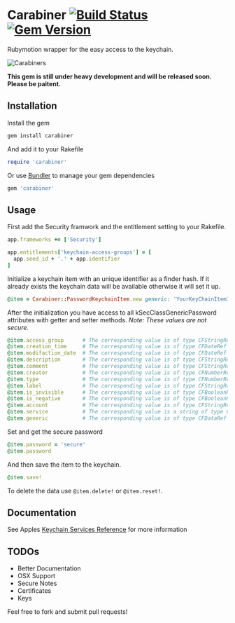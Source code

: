 # Carabiner [![Build Status](https://travis-ci.org/mordaroso/carabiner.png)](https://travis-ci.org/mordaroso/carabiner) [![Gem Version](https://badge.fury.io/rb/carabiner.png)](http://badge.fury.io/rb/carabiner)

Rubymotion wrapper for the easy access to the keychain.

![Carabiners](http://upload.wikimedia.org/wikipedia/commons/2/2e/Cheap_carabiners.JPG)

**This gem is still under heavy development and will be released soon. Please be paitent.**

## Installation

Install the gem
```bash
gem install carabiner
```

And add it to your Rakefile
```ruby
require 'carabiner'
```

Or use [Bundler](http://gembundler.com/) to manage your gem dependencies
```ruby
gem 'carabiner'
```

## Usage

First add the Security framwork and the entitlement setting to your Rakefile.

```ruby
app.frameworks += ['Security']

app.entitlements['keychain-access-groups'] = [
  app.seed_id + '.' + app.identifier
]
```

Initialize a keychain item with an unique identifier as a finder hash. If it already exists the keychain data will be available otherwise it will set it up.

```ruby
@item = Carabiner::PasswordKeychainItem.new generic: 'YourKeyChainItemIdentifier'
```

After the initialization you have access to all kSecClassGenericPassword attributes with getter and setter methods.
*Note: These values are not secure.*
```ruby
@item.access_group      # The corresponding value is of type CFStringRef and indicates which access group an item is in.
@item.creation_time     # The corresponding value is of type CFDateRef and represents the date the item was created. Read only.
@item.modifaction_date  # The corresponding value is of type CFDateRef and represents the last time the item was updated. Read only.
@item.description       # The corresponding value is of type CFStringRef and specifies a user-visible string describing this kind of item (for example, "Disk image password").
@item.comment           # The corresponding value is of type CFStringRef and contains the user-editable comment for this item.
@item.creator           # The corresponding value is of type CFNumberRef and represents the item's creator. This number is the unsigned integer representation of a four-character code (for example, 'aCrt').
@item.type              # The corresponding value is of type CFNumberRef and represents the item's type. This number is the unsigned integer representation of a four-character code (for example, 'aTyp').
@item.label             # The corresponding value is of type CFStringRef and contains the user-visible label for this item.
@item.is_invisible      # The corresponding value is of type CFBooleanRef and is kCFBooleanTrue if the item is invisible (that is, should not be displayed).
@item.is_negative       # The corresponding value is of type CFBooleanRef and indicates whether there is a valid password associated with this keychain item. This is useful if your application doesn't want a password for some particular service to be stored in the keychain, but prefers that it always be entered by the user.
@item.account           # The corresponding value is of type CFStringRef and contains an account name. Items of class kSecClassGenericPassword and kSecClassInternetPassword have this attribute.
@item.service           # The corresponding value is a string of type CFStringRef that represents the service associated with this item. Items of class kSecClassGenericPassword have this attribute.
@item.generic           # The corresponding value is of type CFDataRef and contains a user-defined attribute. Items of class kSecClassGenericPassword have this attribute.
```

Set and get the secure password
```ruby
@item.password = 'secure'
@item.password
```

And then save the item to the keychain.
```ruby
@item.save!
```

To delete the data use ```@item.delete!``` or ```@item.reset!```.

## Documentation

See Apples [Keychain Services Reference](https://developer.apple.com/library/mac/documentation/Security/Reference/keychainservices/Reference/reference.html) for more information

## TODOs

* Better Documentation
* OSX Support
* Secure Notes
* Certificates
* Keys

Feel free to fork and submit pull requests!